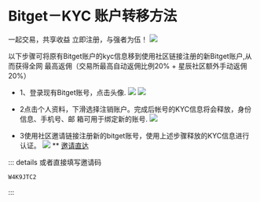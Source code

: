 # Bitget－KYC 账户转移⽅法

一起交易，共享收益
立即注册，与强者为伍！
![](https://m2492468.695354.xyz/img/2025/01/02/5js9xc.png)


以下步骤可将原有Bitget账户的kyc信息移到使用社区链接注册的新Bitget账户,从而获得全网
最高返佣（交易所最高自动返佣比例20% + 星辰社区额外手动返佣20%）

- 1、登录现有Bitget账号，点击头像.
![](https://m2492468.695354.xyz/img/2025/01/02/6vzbx7.png)
![](https://m2492468.695354.xyz/img/2025/01/02/6wiotd.png)

- 2点击个人资料，下滑选择注销账户。完成后帐号的KYC信息将会释放，身份信息、手机号、邮
箱可用于绑定新的账号.
![](https://m2492468.695354.xyz/img/2025/01/02/6x02u2.png)
- 3使用社区邀请链接注册新的bitget账号，使用上述步骤释放的KYC信息进行认证。
 ![](https://m2492468.695354.xyz/img/2025/01/02/6x5el2.png)
     **
       [邀请直达](https://www.bitget.fit/zh-CN/referral/register?clacCode=W4K9JTC2&from=%2Fzh-CN%2Fevents%2Freferral-all-program&source=events&utmSource=PremierInviter)
 

 ::: details 或者直接填写邀请码
```js
W4K9JTC2
```
:::
